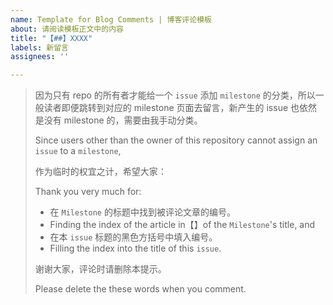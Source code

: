 ```yaml
---
name: Template for Blog Comments | 博客评论模板
about: 请阅读模板正文中的内容
title: "【##】XXXX"
labels: 新留言
assignees: ''

---
```


> 因为只有 repo 的所有者才能给一个 `issue` 添加 `milestone` 的分类，所以一般读者即便跳转到对应的 milestone 页面去留言，新产生的 issue 也依然是没有 milestone 的，需要由我手动分类。
>
> Since users other than the owner of this repository cannot assign an `issue` to a `milestone`,
>
> 作为临时的权宜之计，希望大家：
>
> Thank you very much for:
>
> - 在 `Milestone` 的标题中找到被评论文章的编号。
> - Finding the index of the article in【】of the `Milestone`'s title, and
> - 在本 `issue` 标题的黑色方括号中填入编号。
> - Filling the index into the title of this `issue`.
>
> 谢谢大家，评论时请删除本提示。
>
> Please delete the these words when you comment.
